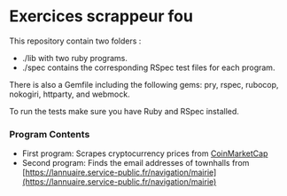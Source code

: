 Exercices scrappeur fou
=======================

This repository contain two  folders :
- ./lib with two ruby programs. 
- ./spec contains the corresponding RSpec test files for each program.

There is also a Gemfile including the following gems: pry, rspec, rubocop, nokogiri, httparty, and webmock.

To run the tests make sure you have Ruby and RSpec installed.

### Program Contents
- First program: Scrapes cryptocurrency prices from [CoinMarketCap](https://coinmarketcap.com/all/views/all/)
- Second program: Finds the email addresses of townhalls from [https://lannuaire.service-public.fr/navigation/mairie](https://lannuaire.service-public.fr/navigation/mairie) 

